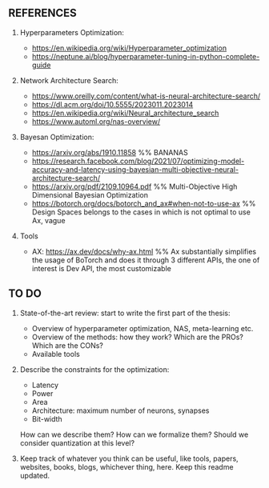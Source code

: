 ## REFERENCES

1. Hyperparameters Optimization:
	* https://en.wikipedia.org/wiki/Hyperparameter_optimization
	* https://neptune.ai/blog/hyperparameter-tuning-in-python-complete-guide

2. Network Architecture Search: 
	* https://www.oreilly.com/content/what-is-neural-architecture-search/
	* https://dl.acm.org/doi/10.5555/2023011.2023014
	* https://en.wikipedia.org/wiki/Neural_architecture_search
	* https://www.automl.org/nas-overview/

3. Bayesan Optimization:
	* https://arxiv.org/abs/1910.11858 									%% BANANAS
	* https://research.facebook.com/blog/2021/07/optimizing-model-accuracy-and-latency-using-bayesian-multi-objective-neural-architecture-search/
	* https://arxiv.org/pdf/2109.10964.pdf								%% Multi-Objective High Dimensional Bayesian Optimization
	* https://botorch.org/docs/botorch_and_ax#when-not-to-use-ax		%% Design Spaces belongs to the cases in which is not optimal to use Ax, vague

4. Tools
	* AX: https://ax.dev/docs/why-ax.html
		%% Ax substantially simplifies the usage of BoTorch and does it through 3 different APIs, the one of interest is Dev API, the most customizable

## TO DO

1. State-of-the-art review: start to write the first part of the thesis:
	* Overview of hyperparameter optimization, NAS, meta-learning etc.
	* Overview of the methods: how they work? Which are the PROs? Which are the CONs?
	* Available tools

2. Describe the constraints for the optimization:
	* Latency
	* Power
	* Area
	* Architecture: maximum number of neurons, synapses
	* Bit-width
	
	How can we describe them? How can we formalize them? Should we consider quantization at this level?

3. Keep track of whatever you think can be useful, like tools, papers, websites, books, blogs, whichever thing, here. Keep this readme updated.
